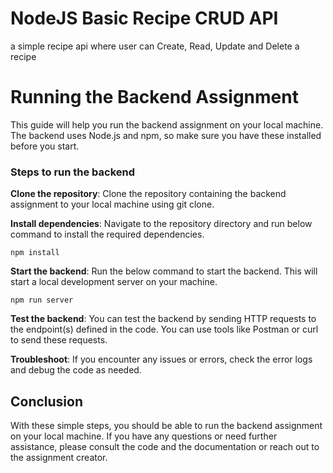 # NodeJS Basic Recipe CRUD API
a simple recipe api where user can Create, Read, Update and Delete a recipe

<h1>Running the Backend Assignment</h1>
<p>This guide will help you run the backend assignment on your local machine. The backend uses Node.js and npm, so make sure you have these installed before you start.</p>

<h3>Steps to run the backend</h3>
<p><strong>Clone the repository</strong>: Clone the repository containing the backend assignment to your local machine using git clone.</p>

<p><strong>Install dependencies</strong>: Navigate to the repository directory and run below command to install the required dependencies.</p>
<pre><code>npm install</code></pre>

<p><strong>Start the backend</strong>: Run the below command to start the backend. This will start a local development server on your machine.</p>
<pre><code>npm run server</code></pre>

<p><strong>Test the backend</strong>: You can test the backend by sending HTTP requests to the endpoint(s) defined in the code. You can use tools like Postman or curl to send these requests.</p>

<p><strong>Troubleshoot</strong>: If you encounter any issues or errors, check the error logs and debug the code as needed.</p>

<h2>Conclusion</h2>
<p>With these simple steps, you should be able to run the backend assignment on your local machine. If you have any questions or need further assistance, please consult the code and the documentation or reach out to the assignment creator.</p>

